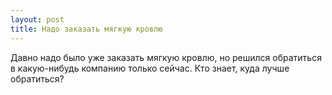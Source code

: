 ```yaml
---
layout: post 
title: Надо заказать мягкую кровлю 
--- 
```

Давно надо было уже заказать мягкую кровлю, но решился обратиться в какую-нибудь компанию только сейчас. Кто знает, куда лучше обратиться?